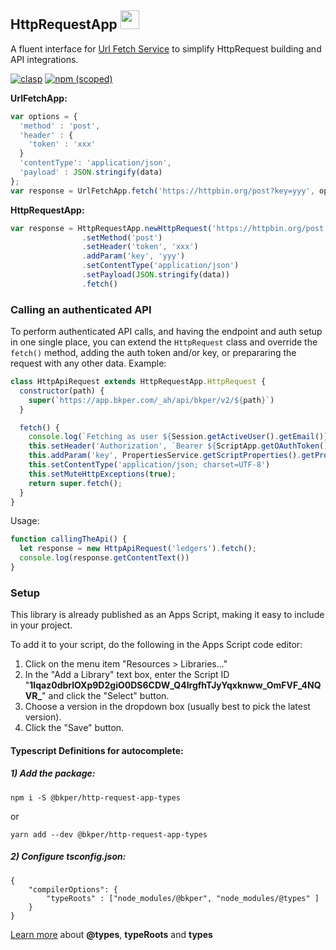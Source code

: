 
<h2 id="http-request-app">
HttpRequestApp
<a href='https://script.google.com/a/bkper.com/d/1Iqaz0dbrlOXp9D2giO0DS6CDW_Q4IrgfhTJyYqxknww_OmFVF_4NQVR_/edit'>
  <img height="30" width="30" src="https://bkper.com/docs/images/google-apps-script.svg"/>
</a>
</h2>

A fluent interface for [Url Fetch Service](https://developers.google.com/apps-script/reference/url-fetch) to simplify HttpRequest building and API integrations.

[![clasp](https://img.shields.io/badge/built%20with-clasp-4285f4.svg)](https://github.com/google/clasp)
[![npm (scoped)](https://img.shields.io/npm/v/@bkper/http-request-app-types?color=%235889e4&label=types)](https://www.npmjs.com/package/@bkper/http-request-app-types)

**UrlFetchApp:**
```js
var options = {
  'method' : 'post',
  'header' : {
    'token' : 'xxx'
  }
  'contentType': 'application/json',
  'payload' : JSON.stringify(data)
};
var response = UrlFetchApp.fetch('https://httpbin.org/post?key=yyy', options);

```

**HttpRequestApp:**
```js
var response = HttpRequestApp.newHttpRequest('https://httpbin.org/post')
                .setMethod('post')
                .setHeader('token', 'xxx')
                .addParam('key', 'yyy')
                .setContentType('application/json')
                .setPayload(JSON.stringify(data))
                .fetch()
```

### Calling an authenticated API

To perform authenticated API calls, and having the endpoint and auth setup in one single place, you can extend the ```HttpRequest``` class and override the ```fetch()``` method, adding the auth token and/or key, or prepararing the request with any other data. Example:

```js
class HttpApiRequest extends HttpRequestApp.HttpRequest {
  constructor(path) {
    super(`https://app.bkper.com/_ah/api/bkper/v2/${path}`)
  }

  fetch() {
    console.log(`Fetching as user ${Session.getActiveUser().getEmail()}`);
    this.setHeader('Authorization', `Bearer ${ScriptApp.getOAuthToken()}`);
    this.addParam('key', PropertiesService.getScriptProperties().getProperty('API_KEY'));
    this.setContentType('application/json; charset=UTF-8')
    this.setMuteHttpExceptions(true);
    return super.fetch();
  }  
}

```
Usage:
```js
function callingTheApi() {
  let response = new HttpApiRequest('ledgers').fetch();
  console.log(response.getContentText())
}
```



<h3 id="bkper-app-setup">Setup</h3>

This library is already published as an Apps Script, making it easy to include in your project. 

To add it to your script, do the following in the Apps Script code editor:

1. Click on the menu item "Resources > Libraries..."
2. In the "Add a Library" text box, enter the Script ID "**1Iqaz0dbrlOXp9D2giO0DS6CDW_Q4IrgfhTJyYqxknww_OmFVF_4NQVR_**" and click the "Select" button.
3. Choose a version in the dropdown box (usually best to pick the latest version).
4. Click the "Save" button.


#### Typescript Definitions for autocomplete:

##### 1) Add the package:

```
npm i -S @bkper/http-request-app-types
```
or
```
yarn add --dev @bkper/http-request-app-types
```

##### 2) Configure tsconfig.json:

```
{
    "compilerOptions": {
        "typeRoots" : ["node_modules/@bkper", "node_modules/@types" ]
    }
}
```

[Learn more](https://www.typescriptlang.org/docs/handbook/tsconfig-json.html#types-typeroots-and-types) about **@types**, **typeRoots** and **types**